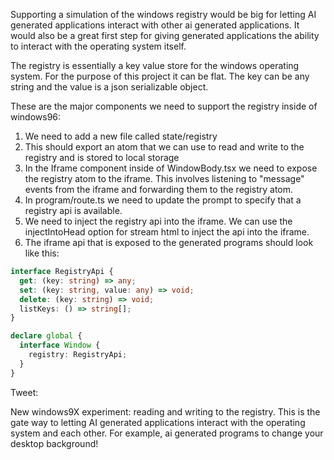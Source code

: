 Supporting a simulation of the windows registry would be big for letting AI generated applications interact with other ai generated applications.
It would also be a great first step for giving generated applications the ability to interact with the operating system itself.

The registry is essentially a key value store for the windows operating system. For the purpose of this project it can be flat.
The key can be any string and the value is a json serializable object.

These are the major components we need to support the registry inside of windows96:

1. We need to add a new file called state/registry
2. This should export an atom that we can use to read and write to the registry and is stored to local storage
3. In the Iframe component inside of WindowBody.tsx we need to expose the registry atom to the iframe. This involves listening to "message" events from the iframe and forwarding them to the registry atom.
4. In program/route.ts we need to update the prompt to specify that a registry api is available.
5. We need to inject the registry api into the iframe. We can use the injectIntoHead option for stream html to inject the api into the iframe.
6. The iframe api that is exposed to the generated programs should look like this:

```typescript
interface RegistryApi {
  get: (key: string) => any;
  set: (key: string, value: any) => void;
  delete: (key: string) => void;
  listKeys: () => string[];
}

declare global {
  interface Window {
    registry: RegistryApi;
  }
}
```

Tweet:

New windows9X experiment: reading and writing to the registry. This is the gate way to letting AI generated applications interact with the operating system and each other. For example, ai generated programs to change your desktop background!
